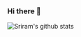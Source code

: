### Hi there 👋

![Sriram's github stats](https://github-readme-stats.vercel.app/api?username=sriramkasyap)
